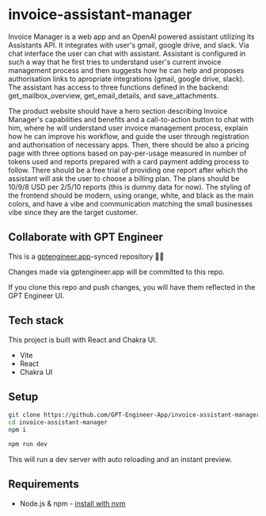 # invoice-assistant-manager

Invoice Manager is a web app and an OpenAI powered assistant utilizing its Assistants API. It integrates with user's gmail, google drive, and slack. Via chat interface the user can chat with assistant. Assistant is configured in such a way that he first tries to understand user's current invoice management process and then suggests how he can help and proposes authorisation links to apropriate integrations (gmail, google drive, slack). The assistant has access to three functions defined in the backend: get_mailbox_overview, get_email_details, and save_attachments.

The product website should have a hero section describing Invoice Manager's capabilities and benefits and a call-to-action button to chat with him, where he will understand user invoice management process, explain how he can improve his workflow, and guide the user through registration and authorisation of necessary apps. Then, there should be also a pricing page with three options based on pay-per-usage measured in number of tokens used and reports prepared with a card payment adding process to follow. There should be a free trial of providing one report after which the assistant will ask the user to choose a billing plan. The plans should be 10/9/8 USD per 2/5/10 reports (this is dummy data for now). The styling of the frontend should be modern, using orange, white, and black as the main colors, and have a vibe and communication matching the small businesses vibe since they are the target customer.


## Collaborate with GPT Engineer

This is a [gptengineer.app](https://gptengineer.app)-synced repository 🌟🤖

Changes made via gptengineer.app will be committed to this repo.

If you clone this repo and push changes, you will have them reflected in the GPT Engineer UI.

## Tech stack

This project is built with React and Chakra UI.

- Vite
- React
- Chakra UI

## Setup

```sh
git clone https://github.com/GPT-Engineer-App/invoice-assistant-manager.git
cd invoice-assistant-manager
npm i
```

```sh
npm run dev
```

This will run a dev server with auto reloading and an instant preview.

## Requirements

- Node.js & npm - [install with nvm](https://github.com/nvm-sh/nvm#installing-and-updating)

